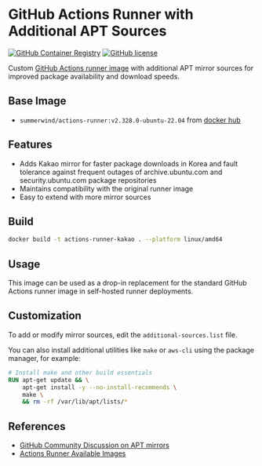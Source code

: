 # GitHub Actions Runner with Additional APT Sources

[![GitHub Container Registry](https://img.shields.io/badge/ghcr.io-younsl%2Factions--runner-000000?style=flat-square&logo=github&logoColor=white)](https://github.com/younsl/o/pkgs/container/actions-runner)
[![GitHub license](https://img.shields.io/github/license/younsl/o?style=flat-square&color=black)](https://github.com/younsl/o/blob/main/LICENSE)

Custom [GitHub Actions runner image](https://github.com/actions/actions-runner-controller/tree/master/runner) with additional APT mirror sources for improved package availability and download speeds.

## Base Image

- `summerwind/actions-runner:v2.328.0-ubuntu-22.04` from [docker hub](https://hub.docker.com/r/summerwind/actions-runner/tags)

## Features

- Adds Kakao mirror for faster package downloads in Korea and fault tolerance against frequent outages of archive.ubuntu.com and security.ubuntu.com package repositories
- Maintains compatibility with the original runner image
- Easy to extend with more mirror sources

## Build

```bash
docker build -t actions-runner-kakao . --platform linux/amd64
```

## Usage

This image can be used as a drop-in replacement for the standard GitHub Actions runner image in self-hosted runner deployments.

## Customization

To add or modify mirror sources, edit the `additional-sources.list` file.

You can also install additional utilities like `make` or `aws-cli` using the package manager, for example:

```dockerfile
# Install make and other build essentials
RUN apt-get update && \
    apt-get install -y --no-install-recommends \
    make \
    && rm -rf /var/lib/apt/lists/*
```

## References

- [GitHub Community Discussion on APT mirrors](https://github.com/orgs/community/discussions/160684)
- [Actions Runner Available Images](https://github.com/actions/runner-images?tab=readme-ov-file#available-images)
